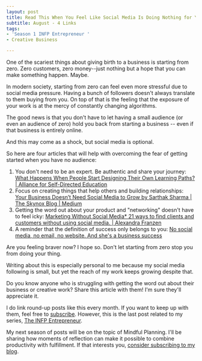 ```yaml
---
layout: post
title: Read This When You Feel Like Social Media Is Doing Nothing for Your Business
subtitle: August - 4 Links
tags:
- 'Season 1 INFP Entrepreneur '
- Creative Business

---
```

One of the scariest things about giving birth to a business is starting from zero. Zero customers, zero money--just nothing but a hope that you can make something happen. Maybe.

In modern society, starting from zero can feel even more stressful due to social media pressure.  Having a bunch of followers doesn't always translate to them buying from you. On top of that is the feeling that the exposure of your work is at the mercy of constantly changing algorithms.

The good news is that you don't have to let having a small audience (or even an audience of zero) hold you back from starting a business -- even if that business is entirely online.

And this may come as a shock, but social media is optional.

So here are four articles that will help with overcoming the fear of getting started when you have no audience:

1. You don't need to be an expert. Be authentic and share your journey:
   [What Happens When People Start Designing Their Own Learning Paths? | Alliance for Self-Directed Education](https://www.self-directed.org/tp/designing-learning-paths/)
2. Focus on creating things that help others and building relationships:
   [Your Business Doesn’t Need Social Media to Grow by Sarthak Sharma | The Skynox Blog | Medium](https://medium.com/skynox/your-business-doesnt-need-social-media-to-grow-%EF%B8%8F-30933ee48ed)
3. Getting the word out about your product and "networking" doesn't have to feel icky:
   [Marketing Without Social Media* 21 ways to find clients and customers without using social media. | Alexandra Franzen](http://www.alexandrafranzen.com/2021/01/30/marketing/)
4. A reminder that the definition of success only belongs to you:
   [No social media, no email, no website. And she's a business success](https://businessesgrow.com/2018/03/29/no-social-media/)

Are you feeling braver now? I hope so. Don't let starting from zero stop you from doing your thing.

Writing about this is especially personal to me because my social media following is small, but yet the reach of my work keeps growing despite that.

Do you know anyone who is struggling with getting the word out about their business or creative work? Share this article with them! I'm sure they'll appreciate it.

I do link round-up posts like this every month. If you want to keep up with them, feel free to [subscribe](https://tinyletter.com/arcadiapage). However, this is the last post related to my series, [The INFP Entrepreneur](https://arcadiapage.com/tags/#Season%201%20INFP%20Entrepreneur).

My next season of posts will be on the topic of Mindful Planning. I'll be sharing how moments of reflection can make it possible to combine productivity with fulfillment. If that interests you, [consider subscribing to my blog](https://tinyletter.com/arcadiapage).